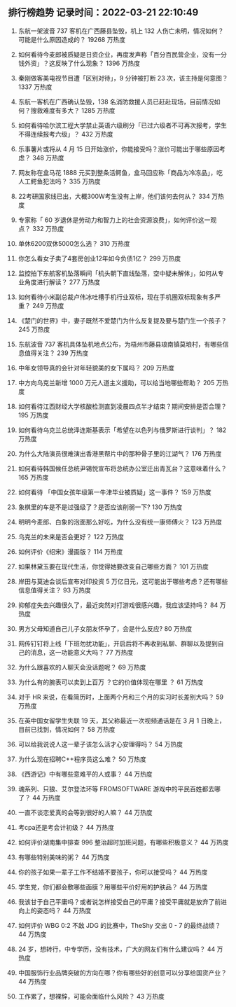 
## 排行榜趋势 记录时间：2022-03-21 22:10:49
  
  1. 东航一架波音 737 客机在广西藤县坠毁，机上 132 人伤亡未明，情况如何？可能是什么原因造成的？ 19268 万热度
    
  2. 如何看待今麦郎被质疑是日资企业，再度发声称「百分百民营企业，没有一分钱外资」？这反映了什么现象？ 1396 万热度
    
  3. 秦刚做客美电视节目遭「区别对待」，9 分钟被打断 23 次，该主持是何意图？ 1337 万热度
    
  4. 东航一客机在广西确认坠毁，138 名消防救援人员已赶赴现场，目前情况如何？搜救难度有多大？ 1285 万热度
    
  5. 如何看待哈尔滨工程大学禁止英语六级刷分「已过六级者不可再次报考，学生不得连续报考六级」？ 432 万热度
    
  6. 乐事薯片或将从 4 月 15 日开始涨价，你能接受吗？涨价可能出于哪些原因考虑？ 348 万热度
    
  7. 网友称在盒马花 1888 元买到整条活鳄鱼，盒马回应称「商品为冷冻品」，吃人工鳄鱼犯法吗？ 335 万热度
    
  8. 22考研国家线已出，大概300W考生没有上岸，他们该何去何从？ 334 万热度
    
  9. 专家称「 60 岁退休是劳动力和智力上的社会资源浪费」，如何评价这一观点？ 332 万热度
    
  10. 单休6200双休5000怎么选？ 310 万热度
    
  11. 你怎么看女子卖了4套房创业12年如今负债1亿？ 299 万热度
    
  12. 监控拍下东航客机坠落瞬间「机头朝下直线坠落，空中疑未解体」，如何从专业角度进行解读？ 277 万热度
    
  13. 如何看待小米副总裁卢伟冰吐槽手机行业双标，现在手机圈双标现象有多严重？ 249 万热度
    
  14. 《楚门的世界》中，妻子既然不爱楚门为什么反复提及要与楚门生一个孩子？ 245 万热度
    
  15. 东航波音 737 客机具体坠机地点公布，为梧州市藤县琅南镇莫埌村，有哪些信息值得关注？ 239 万热度
    
  16. 中年女领导真的会针对年轻貌美的女下属吗？ 209 万热度
    
  17. 中方向乌克兰新增 1000 万元人道主义援助，可以给当地哪些帮助？ 205 万热度
    
  18. 如何看待江西财经大学核酸检测直到凌晨四点半才结束？期间安排是否合理？ 195 万热度
    
  19. 如何看待乌克兰总统泽连斯基表示「希望在以色列与俄罗斯进行谈判」？ 182 万热度
    
  20. 为什么大陆演员很难演出香港黑帮片中的那种骨子里的江湖气？ 176 万热度
    
  21. 如何看待韩国候任总统尹锡悦宣布将总统办公室迁出青瓦台？这意味着什么？ 165 万热度
    
  22. 如何看待 「中国女孩年级第一牛津毕业被质疑」这一事件？ 159 万热度
    
  23. 象棋里的车是不是过强级了？是否应该削弱一下? 130 万热度
    
  24. 明明今麦郎、白象的泡面那么好吃，为什么没有统一康师傅火？ 123 万热度
    
  25. 乌克兰的未来是否会更好？ 122 万热度
    
  26. 如何评价《绍宋》漫画版？ 114 万热度
    
  27. 如果林黛玉要在现代生活，你觉得她要改变自己哪些方面？ 101 万热度
    
  28. 岸田与莫迪会谈后宣布对印投资 5 万亿日元，这可能出于哪些考虑？还有哪些信息值得关注？ 93 万热度
    
  29. 抑郁症失去兴趣很久了，最近突然对打游戏很感兴趣，我应该坚持吗？ 84 万热度
    
  30. 男方父母知道自己儿子女朋友怀孕了，会是什么反应? 80 万热度
    
  31. 网传钉钉将上线「下班勿扰功能」，开启后将不再收到私聊、群聊以及提到自己的消息，这一功能意义大吗？ 77 万热度
    
  32. 为什么跟喜欢的人聊天会没话题呢？ 69 万热度
    
  33. 为什么有的腕表可以卖到上百万 ？它的价值体现在哪里 ？ 61 万热度
    
  34. 对于 HR 来说，在看简历时，上面两个月和三个月的实习时长差别大吗？ 59 万热度
    
  35. 在英中国女留学生失联 19 天，其父称最近一次视频通话是在 3 月 1 日晚上，目前已找到，情况如何？ 58 万热度
    
  36. 可以给我说说人这一辈子该怎么活才心安理得吗？ 54 万热度
    
  37. 为什么现在招聘C++程序员这么难？ 50 万热度
    
  38. 《西游记》中有哪些意难平的人或事？ 44 万热度
    
  39. 魂系列、只狼、艾尔登法环等 FROMSOFTWARE 游戏中的平民百姓都去哪了？ 44 万热度
    
  40. 一直不谈恋爱真的会等到很好的人嘛？ 44 万热度
    
  41. 考cpa还是考会计初级？ 44 万热度
    
  42. 如何评价湖南集中排查 996 整治超时加班问题，有哪些积极意义？ 44 万热度
    
  43. 有哪些特别美味的粥？ 44 万热度
    
  44. 你的孩子如果一辈子工作不结婚不要孩子，你可以接受吗？ 44 万热度
    
  45. 学生党，你们都会敷哪些面膜？用哪些平价好用的护肤品？ 44 万热度
    
  46. 我该甘于自己平庸吗？或者说怎样接受自己的平庸？接受平庸就是放弃了前进向上的姿态吗？ 44 万热度
    
  47. 如何评价 WBG 0:2 不敌 JDG 的比赛中，TheShy 交出 0 - 7 的最终战绩？ 44 万热度
    
  48. 24 岁，想转行，中专学历，没有技术，广大的网友们有什么建议吗？ 44 万热度
    
  49. 中国服饰行业品牌突破的方向在哪？你有哪些好的创意可以分享给国货产业？ 44 万热度
    
  50. 工作累了，想裸辞，可能会面临什么风险？ 43 万热度
    